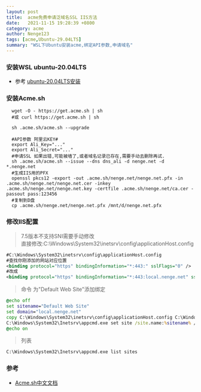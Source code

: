 ```yaml
---
layout: post
title:  acme免费申请泛域名SSL IIS方法
date:   2021-11-15 19:28:39 +0800
category: acme
author: Nenge123
tags: [acme,Ubuntu-29.04LTS]
summary: "WSL下Ubuntu安装acme,绑定API参数,申请域名"
---
```

### 安装WSL ubuntu-20.04LTS  
- 参考 [ubuntu-20.04LTS安装](/Jekyll.html)

### 安装Acme.sh  
```shell
  wget -O - https://get.acme.sh | sh
  #或 curl https://get.acme.sh | sh

  sh .acme.sh/acme.sh --upgrade

  #API参数 阿里云KEY#
  export Ali_Key="..."
  export Ali_Secret="..."
  #申请SSL 如果出错,可能被墙了,或者域名记录已存在,需要手动去删除再试.
  sh .acme.sh/acme.sh --issue --dns dns_ali -d nenge.net -d *.nenge.net
  #生成IIS用的PFX
  openssl pkcs12 -export -out .acme.sh/nenge.net/nenge.net.pfx -in .acme.sh/nenge.net/nenge.net.cer -inkey .acme.sh/nenge.net/nenge.net.key -certfile .acme.sh/nenge.net/ca.cer -passout pass:123456
  #复制到D盘
  cp .acme.sh/nenge.net/nenge.net.pfx /mnt/d/nenge.net.pfx
```
### 修改IIS配置  
> 7.5版本不支持SNI需要手动修改  
> 直接修改:C:\Windows\System32\inetsrv\config\applicationHost.config  

```xml
#C:\Windows\System32\inetsrv\config\applicationHost.config
#查找你刚添加的网站对应位置
<binding protocol="https" bindingInformation="*:443:" sslFlags="0" />
#改成
<binding protocol="https" bindingInformation="*:443:local.nenge.net" sslFlags="0" />
```
> 命令 为"Default Web Site"添加绑定  

```bat
@echo off
set sitename="Default Web Site"
set domain="local.nenge.net"
copy C:\Windows\System32\inetsrv\config\applicationHost.config C:\Windows\System32\inetsrv\config\%date:~0,4%_%date:~5,2%_%date:~8,2%_%time:~0,2%_%time:~3,2%_%time:~6,2%_applicationHost.config
C:\Windows\System32\Inetsrv\appcmd.exe set site /site.name:%sitename% /+bindings.[protocol='https',bindingInformation='*:443:%domain%',sslFlags='0']
@echo on
```
> 列表  

```bat
C:\Windows\System32\Inetsrv\appcmd.exe list sites
```
### 参考  
- [Acme.sh中文文档](https://github.com/acmesh-official/acme.sh/wiki/%E8%AF%B4%E6%98%8E)
